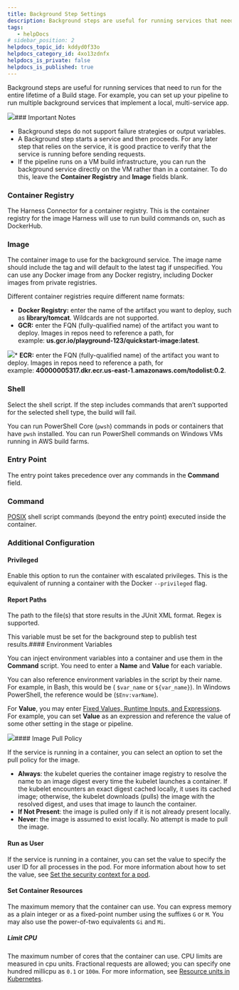 ```yaml
---
title: Background Step Settings
description: Background steps are useful for running services that need to run for the entire lifetime of a build. Use cases include running services for a local, multi-service app.
tags: 
   - helpDocs
# sidebar_position: 2
helpdocs_topic_id: kddyd0f33o
helpdocs_category_id: 4xo13zdnfx
helpdocs_is_private: false
helpdocs_is_published: true
---
```


Background steps are useful for running services that need to run for the entire lifetime of a Build stage. For example, you can set up your pipeline to run multiple background services that implement a local, multi-service app. 

![](https://files.helpdocs.io/kw8ldg1itf/articles/kddyd0f33o/1663632006151/ci-background-steps.png)### Important Notes

* Background steps do not support failure strategies or output variables.
* A Background step starts a service and then proceeds. For any later step that relies on the service, it is good practice to verify that the service is running before sending requests.
* If the pipeline runs on a VM build infrastructure, you can run the background service directly on the VM rather than in a container. To do this, leave the **Container Registry** and **Image** fields blank.

### Container Registry

The Harness Connector for a container registry. This is the container registry for the image Harness will use to run build commands on, such as DockerHub.

### Image

The container image to use for the background service. The image name should include the tag and will default to the latest tag if unspecified. You can use any Docker image from any Docker registry, including Docker images from private registries.

Different container registries require different name formats:

* **Docker Registry:** enter the name of the artifact you want to deploy, such as **library/tomcat**. Wildcards are not supported.
* **GCR:** enter the FQN (fully-qualified name) of the artifact you want to deploy. Images in repos need to reference a path, for example: **us.gcr.io/playground-123/quickstart-image:latest**.

![](https://files.helpdocs.io/i5nl071jo5/articles/1i1ttvftm4/1628031232587/clean-shot-2021-08-03-at-15-53-30.png)* **ECR:** enter the FQN (fully-qualified name) of the artifact you want to deploy. Images in repos need to reference a path, for example: **40000005317.dkr.ecr.us-east-1.amazonaws.com/todolist:0.2**.

### Shell

Select the shell script. If the step includes commands that aren’t supported for the selected shell type, the build will fail.

You can run PowerShell Core (`pwsh`) commands in pods or containers that have `pwsh` installed. You can run PowerShell commands on Windows VMs running in AWS build farms.

### Entry Point

The entry point takes precedence over any commands in the **Command** field.

### Command

[POSIX](https://www.grymoire.com/Unix/Sh.html) shell script commands (beyond the entry point) executed inside the container.

### Additional Configuration

#### Privileged

Enable this option to run the container with escalated privileges. This is the equivalent of running a container with the Docker `--privileged` flag.

#### Report Paths

The path to the file(s) that store results in the JUnit XML format. Regex is supported.

This variable must be set for the background step to publish test results.#### Environment Variables

You can inject environment variables into a container and use them in the **Command** script. You need to enter a **Name** and **Value** for each variable.

You can also reference environment variables in the script by their name. For example, in Bash, this would be ( `$var_name` or `${var_name}`). In Windows PowerShell, the reference would be (`$Env:varName`).

For **Value**, you may enter [Fixed Values, Runtime Inputs, and Expressions](/article/f6yobn7iq0-runtime-inputs). For example, you can set **Value** as an expression and reference the value of some other setting in the stage or pipeline.

![](https://files.helpdocs.io/i5nl071jo5/articles/1i1ttvftm4/1644602120778/clean-shot-2022-02-11-at-09-55-12.png)#### Image Pull Policy

If the service is running in a container, you can select an option to set the pull policy for the image.

* **Always**: the kubelet queries the container image registry to resolve the name to an image digest every time the kubelet launches a container. If the kubelet encounters an exact digest cached locally, it uses its cached image; otherwise, the kubelet downloads (pulls) the image with the resolved digest, and uses that image to launch the container.
* **If Not Present**: the image is pulled only if it is not already present locally.
* **Never**: the image is assumed to exist locally. No attempt is made to pull the image.

#### Run as User

If the service is running in a container, you can set the value to specify the user ID for all processes in the pod. For more information about how to set the value, see [Set the security context for a pod](https://kubernetes.io/docs/tasks/configure-pod-container/security-context/#set-the-security-context-for-a-pod).

#### Set Container Resources

The maximum memory that the container can use. You can express memory as a plain integer or as a fixed-point number using the suffixes `G` or `M`. You may also use the power-of-two equivalents `Gi` and `Mi`.

##### Limit CPU

The maximum number of cores that the container can use. CPU limits are measured in cpu units. Fractional requests are allowed; you can specify one hundred millicpu as `0.1` or `100m`. For more information, see [Resource units in Kubernetes](https://kubernetes.io/docs/concepts/configuration/manage-resources-containers/#resource-units-in-kubernetes).

